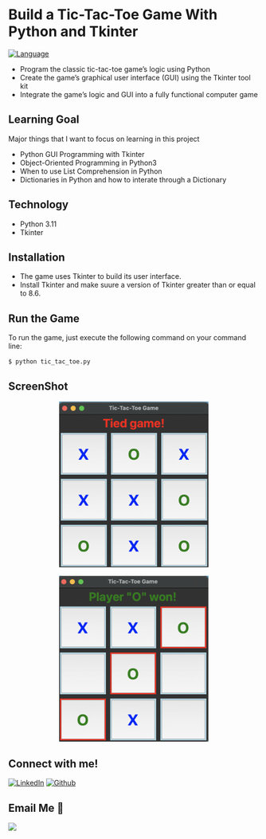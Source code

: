 # Build a Tic-Tac-Toe Game With Python and Tkinter
[![Language](https://img.shields.io/badge/language-python-blue.svg?style=flat)](https://www.python.org)

- Program the classic tic-tac-toe game’s logic using Python
- Create the game’s graphical user interface (GUI) using the Tkinter tool kit
- Integrate the game’s logic and GUI into a fully functional computer game

## Learning Goal

Major things that I want to focus on learning in this project

- Python GUI Programming with Tkinter
- Object-Oriented Programming in Python3
- When to use List Comprehension in Python
- Dictionaries in Python and how to interate through a Dictionary

## Technology
- Python 3.11
- Tkinter

## Installation

- The game uses Tkinter to build its user interface.
- Install Tkinter and make suure a version of Tkinter greater than or equal to 8.6.

## Run the Game

To run the game, just execute the following command on your command line:
```bash
$ python tic_tac_toe.py
```

## ScreenShot
<p align="center">
  <img src="tic_tac_toe.png" width="300">
</p>
<p align="center">
  <img src="tic_tac_toe_1.png" width="300">
</p>

## Connect with me!

[<img target="_blank" src="https://img.icons8.com/bubbles/100/000000/linkedin.png" title="LinkedIn">](https://linkedin.com/in/annieyentran/)  [<img target="_blank" src="https://img.icons8.com/bubbles/100/000000/github.png" title="Github">](https://github.com/momofAnAl)

## Email Me :e-mail:
[<img src="https://img.icons8.com/bubbles/100/null/new-post.png"/>](mailto:anhtr077@gmail.com)

